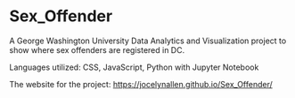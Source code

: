 # Sex_Offender

A George Washington University Data Analytics and Visualization project to show where sex offenders are registered in DC. 

Languages utilized: CSS, JavaScript, Python with Jupyter Notebook

The website for the project: https://jocelynallen.github.io/Sex_Offender/
